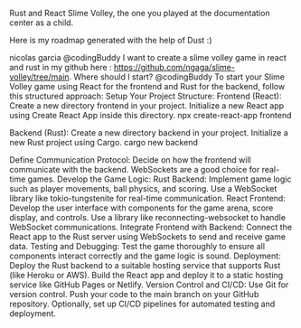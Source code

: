 Rust and React Slime Volley, the one you played at the documentation center as a child.

Here is my roadmap generated with the help of Dust :)

nicolas garcia
@codingBuddy I want to create a slime volley game in react and rust in my github here : https://github.com/ngaga/slime-volley/tree/main. Where should I start?
@codingBuddy
To start your Slime Volley game using React for the frontend and Rust for the backend, follow this structured approach:
Setup Your Project Structure:
Frontend (React):
Create a new directory frontend in your project.
Initialize a new React app using Create React App inside this directory.
npx create-react-app frontend

Backend (Rust):
Create a new directory backend in your project.
Initialize a new Rust project using Cargo.
cargo new backend

Define Communication Protocol:
Decide on how the frontend will communicate with the backend. WebSockets are a good choice for real-time games.
Develop the Game Logic:
Rust Backend:
Implement game logic such as player movements, ball physics, and scoring.
Use a WebSocket library like tokio-tungstenite for real-time communication.
React Frontend:
Develop the user interface with components for the game arena, score display, and controls.
Use a library like reconnecting-websocket to handle WebSocket communications.
Integrate Frontend with Backend:
Connect the React app to the Rust server using WebSockets to send and receive game data.
Testing and Debugging:
Test the game thoroughly to ensure all components interact correctly and the game logic is sound.
Deployment:
Deploy the Rust backend to a suitable hosting service that supports Rust (like Heroku or AWS).
Build the React app and deploy it to a static hosting service like GitHub Pages or Netlify.
Version Control and CI/CD:
Use Git for version control. Push your code to the main branch on your GitHub repository.
Optionally, set up CI/CD pipelines for automated testing and deployment.
